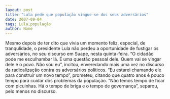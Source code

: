 ```yaml
---
layout: post
title: "Lula pede que população vingue-se dos seus adversários"
date: 2007-09-04
tags: Lula,população
author: None
---
```

Mesmo depois de ter dito que vivia um momento feliz, especial, de tranqulidade, o presidente Lula n&atilde;o perdeu a oportunidade de fustigar os advers&aacute;rios, no seu discurso em Suape, nesta quinta-feira.
&ldquo;O cidad&atilde;o pode me esculhambar l&aacute;. &Eacute; uma quest&atilde;o pessoal dele. Quem vai se vingar dele &eacute; o povo. N&atilde;o sou eu&rdquo;, incitou, enveredando mais uma vez no discurso da radicaliza&ccedil;&atilde;o contra os advers&aacute;rios pol&iacute;ticos. &ldquo;Eu estarei chamando ele para construir um novo tempo&rdquo;, prometeu, citando que quatro anos &eacute; pouco tempo para cuidar dos problemas da popula&ccedil;&atilde;o. 
&ldquo;N&atilde;o temos tempo de ficar com picuinhas. H&aacute; o tempo de briga e o tempo de governan&ccedil;a&rdquo;, separou, pelo menos no discurso. 